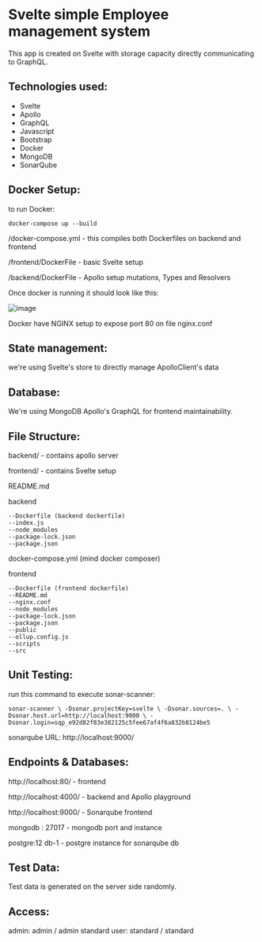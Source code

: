 # Svelte simple Employee management system


This app is created on Svelte with storage capacity directly communicating to GraphQL.

## Technologies used:
- Svelte 
- Apollo
- GraphQL
- Javascript
- Bootstrap
- Docker
- MongoDB
- SonarQube




## Docker Setup:

to run Docker:

`
docker-compose up --build
`


/docker-compose.yml - this compiles both Dockerfiles on backend and frontend

/frontend/DockerFile - basic Svelte setup

/backend/DockerFile - Apollo setup mutations, Types and Resolvers

Once docker is running it should look like this:

![image](https://github.com/fr3em1nd/LMPH-exam-2-final/assets/2801155/ff31a076-595b-4508-bede-bc7deef9e222)


Docker have NGINX setup to expose port 80 on file nginx.conf


## State management:

we're using Svelte's store to directly manage ApolloClient's data


## Database: 

We're using MongoDB Apollo's GraphQL for frontend maintainability.

## File Structure:


backend/ - contains apollo server

frontend/ - contains Svelte setup


 README.md
 
 backend
 
    --Dockerfile (backend dockerfile)
    --index.js
    --node_modules
    --package-lock.json
    --package.json

 docker-compose.yml (mind docker composer)
 

 frontend
 
    --Dockerfile (frontend dockerfile)
    --README.md
    --nginx.conf
    --node_modules
    --package-lock.json
    --package.json
    --public
    --ollup.config.js
    --scripts
    --src
 


## Unit Testing:


run this command to execute sonar-scanner:

`
sonar-scanner \
  -Dsonar.projectKey=svelte \
  -Dsonar.sources=. \
  -Dsonar.host.url=http://localhost:9000 \
  -Dsonar.login=sqp_e92d82f83e382125c5fee67af4f6a832b8124be5
`

sonarqube URL: http://localhost:9000/


## Endpoints & Databases:

http://localhost:80/ - frontend

http://localhost:4000/ - backend and Apollo playground

http://localhost:9000/ - Sonarqube frontend

mongodb : 27017 - mongodb port and instance

postgre:12 db-1 - postgre instance for sonarqube db

## Test Data:

Test data is generated on the server side randomly.

## Access:

admin: admin / admin
standard user: standard / standard




